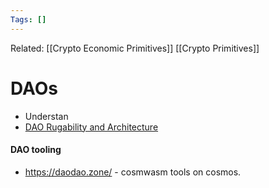 ```yaml
---
Tags: []
---
```

Related: [[Crypto Economic Primitives]] [[Crypto Primitives]]
# DAOs
- Understan
- [DAO Rugability and Architecture](https://square1.substack.com/p/dao-rugability-and-architecture?r=n8r5&utm_campaign=post&utm_medium=web&utm_source=url)

#### DAO tooling
- https://daodao.zone/ - cosmwasm tools on cosmos. 